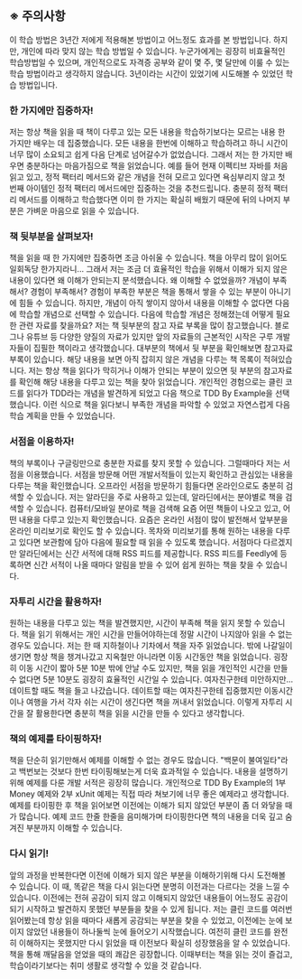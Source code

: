 ## ※ 주의사항
이 학습 방법은 3년간 저에게 적용해본 방법이고 어느정도 효과를 본 방법입니다. 하지만, 개인에 따라 맞지 않는 학습 방법일 수 있습니다. 누군가에게는 굉장히 비효율적인 학습방법일 수 있으며, 
개인적으로도 자격증 공부와 같이 몇 주, 몇 달만에 이룰 수 있는 학습 방법이라고 생각하지 않습니다. 3년이라는 시간이 있었기에 시도해볼 수 있었던 학습 방법입니다.

### 한 가지에만 집중하자!
저는 항상 책을 읽을 때 책이 다루고 있는 모든 내용을 학습하기보다는 모르는 내용 한 가지만 배우는 데 집중했습니다. 모든 내용을 한번에 이해하고 학습하려고 하니 시간이 너무 많이 소요되고
쉽게 다음 단계로 넘어갈수가 없었습니다. 그래서 저는 한 가지만 배우면 충분하다는 마음가짐으로 책을 읽었습니다. 예를 들어 현재 이펙티브 자바를 처음 읽고 있고, 정적 팩터리 메서드와 같은 개념을 전혀 모르고 있다면
욕심부리지 않고 첫 번째 아이템인 정적 팩터리 메서드에만 집중하는 것을 추천드립니다. 충분히 정적 팩터리 메서드를 이해하고 학습했다면 이미 한 가지는 확실히 배웠기 때문에 뒤의 나머지 부분은 가벼운 마음으로 읽을 수 있습니다.

### 책 뒷부분을 살펴보자!
책을 읽을 때 한 가지에만 집중하면 조금 아쉬울 수 있습니다. 책을 아무리 많이 읽어도 일회독당 한가지라니... 그래서 저는 조금 더 효율적인 학습을 위해서 이해가 되지 않은 내용이 있다면 왜 이해가 안되는지 분석했습니다.
왜 이해할 수 없었을까? 개념이 부족해서? 경험이 부족해서? 경험이 부족한 부분은 책을 통해서 쌓을 수 있는 부분이 아니기에 힘들 수 있습니다. 하지만, 개념이 아직 쌓이지 않아서 내용을 이해할 수 없다면
다음에 학습할 개념으로 선택할 수 있습니다. 다음에 학습할 개념은 정해졌는데 어떻게 필요한 관련 자료를 찾을까요? 저는 책 뒷부분의 참고 자료 부록을 많이 참고했습니다. 블로그나 유튜브 등 다양한 양질의 자료가 있지만
앞의 자료들의 근본적인 시작은 구루 개발자들이 집필한 책이라고 생각했습니다. 대부분의 책에서 뒷 부분을 확인해보면 참고자료 부록이 있습니다. 해당 내용을 보면 아직 잡히지 않은 개념을 다루는 책 목록이 적혀있습니다.
저는 항상 책을 읽다가 막히거나 이해가 안되는 부분이 있으면 뒷 부분의 참고자료를 확인해 해당 내용을 다루고 있는 책을 찾아 읽었습니다. 개인적인 경험으로는 클린 코드를 읽다가 TDD라는 개념을 발견하게 되었고
다음 책으로 TDD By Example을 선택했습니다. 이런 식으로 책을 읽다보니 부족한 개념을 파악할 수 있었고 자연스럽게 다음 학습 계획을 만들 수 있었습니다.

### 서점을 이용하자!
책의 부록이나 구글링만으로 충분한 자료를 찾지 못할 수 있습니다. 그럴때마다 저는 서점을 이용했습니다. 서점을 방문해 어떤 개발서적들이 있는지 확인하고 관심있는 내용을 다루는 책을 확인했습니다. 
오프라인 서점을 방문하기 힘들다면 온라인으로도 충분히 검색할 수 있습니다. 저는 알라딘을 주로 사용하고 있는데, 알라딘에서는 분야별로 책을 검색할 수 있습니다. 컴퓨터/모바일 분야로 책을 검색해 요즘 어떤 책들이
나오고 있고, 어떤 내용을 다루고 있는지 확인했습니다. 요즘은 온라인 서점이 많이 발전해서 앞부분을 온라인 미리보기로 확인도 할 수 있습니다. 목차와 미리보기를 통해 원하는 내용을 다루고 있다면 보관함에 담아 다음에
필요할 때 읽을 수 있도록 했습니다. 서점마다 다르겠지만 알라딘에서는 신간 서적에 대해 RSS 피드를 제공합니다. RSS 피드를 Feedly에 등록하면 신간 서적이 나올 때마다 알림을 받을 수 있어 쉽게 원하는 책을 찾을 수 있습니다.

### 자투리 시간을 활용하자!
원하는 내용을 다루고 있는 책을 발견했지만, 시간이 부족해 책을 읽지 못할 수 있습니다. 책을 읽기 위해서는 개인 시간을 만들어야하는데 정말 시간이 나지않아 읽을 수 없는 경우도 있습니다. 저는 한 때 지하철이나 기차에서 책을 자주 읽었습니다. 밖에 나갈일이 생기면 항상 책을 챙겨나갔고 지옥철만 아니라면 이동 시간동안 책을 읽었습니다. 굉장히 이동 시간이 짧아 5분 10분 밖에 안날 수도 있지만, 책을 읽을 개인적인 시간을 만들 수 없다면 5분 10분도 굉장히 효율적인 시간일 수 있습니다. 여자친구한테 미안하지만... 데이트할 때도 책을 들고 나갔습니다. 데이트할 때는 여자친구한테 집중했지만 이동시간이나 여행을 가서 각자 쉬는 시간이 생긴다면 책을 꺼내서 읽었습니다. 이렇게 자투리 시간을 잘 활용한다면 충분히 책을 읽을 시간을 만들 수 있다고 생각합니다.

### 책의 예제를 타이핑하자!
책을 단순히 읽기만해서 예제를 이해할 수 없는 경우도 많습니다. "백문이 불여일타"라고 백번보는 것보다 한번 타이핑해보는게 더욱 효과적일 수 있습니다. 내용을 설명하기 위해 예제를 다룬 개발 서적은 굉장히 많습니다. 개인적으로 TDD By Example의 1부 Money 예제와 2부 xUnit 예제는 직접 따라 쳐보기에 너무 좋은 예제라고 생각합니다. 예제를 타이핑한 후 책을 읽어보면 이전에는 이해가 되지 않았던 부분이 좀 더 와닿을 때가 많습니다. 예제 코드 한줄 한줄을 음미해가며 타이핑한다면 책의 내용을 더욱 깊고 숨겨진 부분까지 이해할 수 있습니다.

### 다시 읽기!
앞의 과정을 반복한다면 이전에 이해가 되지 않은 부분을 이해하기위해 다시 도전해볼 수 있습니다. 이 때, 똑같은 책을 다시 읽는다면 분명히 이전과는 다르다는 것을 느낄 수 있습니다. 이전에는 전혀 공감이 되지 않고 이해되지 않았던 내용들이 어느정도 공감이 되기 시작하고 발견하지 못했던 부분들을 찾을 수 있게 됩니다. 저는 클린 코드를 여러번 읽어봤는데 항상 읽을 때마다 새롭게 공감되는 부분을 찾을 수 있었고, 이전에는 눈에 보이지 않았던 내용들이 하나둘씩 눈에 들어오기 시작했습니다. 여전히 클린 코드를 완전히 이해하지는 못했지만 다시 읽었을 때 이전보다 확실히 성장했음을 알 수 있었습니다. 책을 통해 깨달음을 얻었을 때의 쾌감은 굉장합니다. 이때부터는 책을 읽는 것이 즐겁고, 학습이라기보다는 취미 생활로 생각할 수 있을 것 같습니다.

